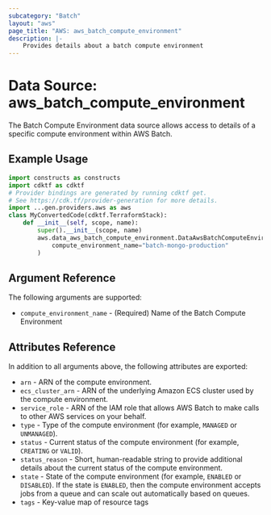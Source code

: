 ```yaml
---
subcategory: "Batch"
layout: "aws"
page_title: "AWS: aws_batch_compute_environment"
description: |-
    Provides details about a batch compute environment
---
```


# Data Source: aws_batch_compute_environment

The Batch Compute Environment data source allows access to details of a specific
compute environment within AWS Batch.

## Example Usage

```python
import constructs as constructs
import cdktf as cdktf
# Provider bindings are generated by running cdktf get.
# See https://cdk.tf/provider-generation for more details.
import ...gen.providers.aws as aws
class MyConvertedCode(cdktf.TerraformStack):
    def __init__(self, scope, name):
        super().__init__(scope, name)
        aws.data_aws_batch_compute_environment.DataAwsBatchComputeEnvironment(self, "batch-mongo",
            compute_environment_name="batch-mongo-production"
        )
```

## Argument Reference

The following arguments are supported:

* `compute_environment_name` - (Required) Name of the Batch Compute Environment

## Attributes Reference

In addition to all arguments above, the following attributes are exported:

* `arn` - ARN of the compute environment.
* `ecs_cluster_arn` - ARN of the underlying Amazon ECS cluster used by the compute environment.
* `service_role` - ARN of the IAM role that allows AWS Batch to make calls to other AWS services on your behalf.
* `type` - Type of the compute environment (for example, `MANAGED` or `UNMANAGED`).
* `status` - Current status of the compute environment (for example, `CREATING` or `VALID`).
* `status_reason` - Short, human-readable string to provide additional details about the current status of the compute environment.
* `state` - State of the compute environment (for example, `ENABLED` or `DISABLED`). If the state is `ENABLED`, then the compute environment accepts jobs from a queue and can scale out automatically based on queues.
* `tags` - Key-value map of resource tags

<!-- cache-key: cdktf-0.17.0-pre.15 input-7a5f590ede3542ad841b8589a8faa7275720f2a717a82f7c436801700a972a74 -->